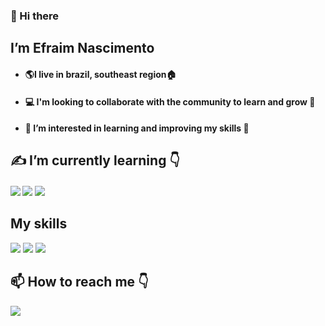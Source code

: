 ### 👋 Hi there
## I’m Efraim Nascimento
- #### :earth_americas:I live in brazil, southeast region:house:
- #### :computer: I'm looking to collaborate with the community to learn and grow :notebook_with_decorative_cover:
- #### 👀 I’m interested in learning and improving my skills 🧠

 ## ✍️ I’m currently learning 👇
 #### <img src="https://img.shields.io/badge/React_Native-20232A?style=for-the-badge&logo=react&logoColor=61DAFB"/>  <img src="https://img.shields.io/badge/React-20232A?style=for-the-badge&logo=react&logoColor=61DAFB"/>  <img src="https://img.shields.io/badge/Node.js-43853D?style=for-the-badge&logo=node-dot-js&logoColor=white"/>

## My skills
<img src="https://img.shields.io/badge/HTML5-E34F26?style=for-the-badge&logo=html5&logoColor=white"/>  <img src="https://img.shields.io/badge/CSS3-1572B6?style=for-the-badge&logo=css3&logoColor=white"/>  <img src="https://img.shields.io/badge/JavaScript-F7DF1E?style=for-the-badge&logo=javascript&logoColor=black"/>



## 📫 How to reach me 👇
 
<a href="https://www.linkedin.com/in/efraimnascimento/" target="_blank"> 
<img src="https://img.shields.io/badge/LinkedIn-0077B5?style=for-the-badge&logo=linkedin&logoColor=white" /> 


<!--- - 👋 Hi, I’m Efraim Nascimento
- 👀 I’m interested in learning and improving my skills.
- 🌱 I’m currently learning Javascript, ReactJS and Java (Spring Boot).
- 💞️ I'm looking to collaborate with the community to learn and grow...
- 📫 How to reach me: https://www.linkedin.com/in/efraim-nascimento-529000193/ --->

 
<!---
EfraimNascimento/EfraimNascimento is a ✨ special ✨ repository because its `README.md` (this file) appears on your GitHub profile.
You can click the Preview link to take a look at your changes.
--->
